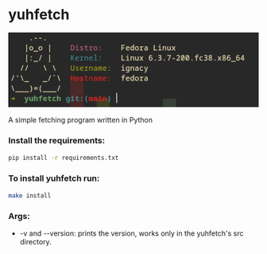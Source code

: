 # yuhfetch

![preview](src/assets/preview.png)

A simple fetching program written in Python

### Install the requirements:
```bash
pip install -r requirements.txt
```
### To install yuhfetch run:
```bash
make install
```
### Args:
- -v and --version:
prints the version, works only in the yuhfetch's src directory.
